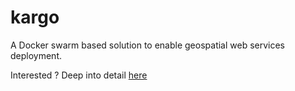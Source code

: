 # kargo

A Docker swarm based solution to enable geospatial web services deployment.

Interested ? Deep into detail [here](docs/README.md)